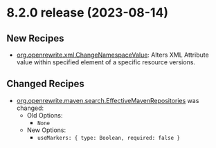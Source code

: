 # 8.2.0 release (2023-08-14)

## New Recipes

* [org.openrewrite.xml.ChangeNamespaceValue](https://docs.openrewrite.org/reference/recipes/xml/changenamespacevalue): Alters XML Attribute value within specified element of a specific resource versions. 

## Changed Recipes

* [org.openrewrite.maven.search.EffectiveMavenRepositories](https://docs.openrewrite.org/reference/recipes/maven/search/effectivemavenrepositories) was changed:
  * Old Options:
    * `None`
  * New Options:
    * `useMarkers: { type: Boolean, required: false }`